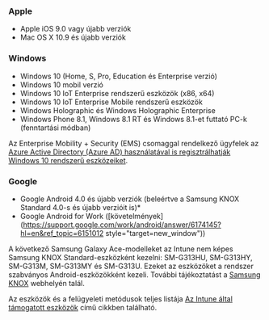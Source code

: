 

### <a name="apple"></a>Apple
  - Apple iOS 9.0 vagy újabb verziók
  - Mac OS X 10.9 és újabb verziók

### <a name="windows"></a>Windows
  - Windows 10 (Home, S, Pro, Education és Enterprise verzió)
  - Windows 10 mobil verzió
  - Windows 10 IoT Enterprise rendszerű eszközök (x86, x64)
  - Windows 10 IoT Enterprise Mobile rendszerű eszközök
  - Windows Holographic és Windows Holographic Enterprise
  - Windows Phone 8.1, Windows 8.1 RT és Windows 8.1-et futtató PC-k (fenntartási módban)
  
  Az Enterprise Mobility + Security (EMS) csomaggal rendelkező ügyfelek az [Azure Active Directory (Azure AD) használatával is regisztrálhatják Windows 10 rendszerű eszközeiket](/intune-classic/deploy-use/set-up-windows-device-management-with-microsoft-intune#azure-active-directory-enrollment).

### <a name="google"></a>Google
- Google Android 4.0 és újabb verziók (beleértve a Samsung KNOX Standard 4.0-s és újabb verzióit is)*
- Google Android for Work ([követelmények](https://support.google.com/work/android/answer/6174145?hl=en&ref_topic=6151012 style="target=new_window"))

A következő Samsung Galaxy Ace-modelleket az Intune nem képes Samsung KNOX Standard-eszközként kezelni: SM-G313HU, SM-G313HY, SM-G313M, SM-G313MY és SM-G313U. Ezeket az eszközöket a rendszer szabványos Android-eszközökként kezeli. További tájékoztatást a [Samsung KNOX](https://www.samsungknox.com/en) webhelyén talál.

Az eszközök és a felügyeleti metódusok teljes listája [Az Intune által támogatott eszközök](/intune/supported-devices-browsers#intune-supported-devices) című cikkben található.
